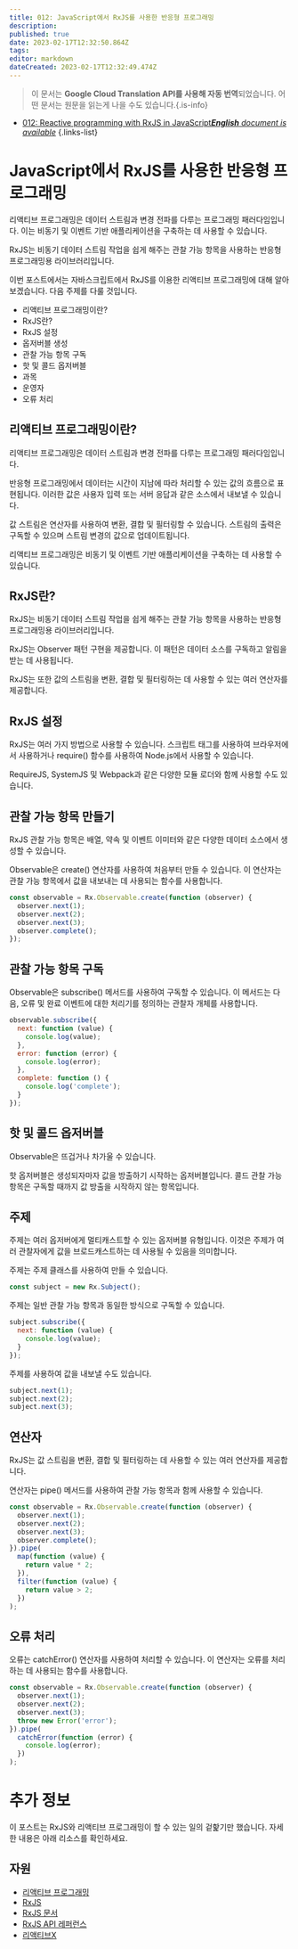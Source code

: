 ```yaml
---
title: 012: JavaScript에서 RxJS를 사용한 반응형 프로그래밍
description: 
published: true
date: 2023-02-17T12:32:50.864Z
tags: 
editor: markdown
dateCreated: 2023-02-17T12:32:49.474Z
---
```


> 이 문서는 **Google Cloud Translation API를 사용해 자동 번역**되었습니다.
어떤 문서는 원문을 읽는게 나을 수도 있습니다.{.is-info}



- [012: Reactive programming with RxJS in JavaScript***English** document is available*](/en/Knowledge-base/Functional_JavaScript/Learning/012-reactive-programming-with-rxjs-in-javascript)
{.links-list}


# JavaScript에서 RxJS를 사용한 반응형 프로그래밍

리액티브 프로그래밍은 데이터 스트림과 변경 전파를 다루는 프로그래밍 패러다임입니다. 이는 비동기 및 이벤트 기반 애플리케이션을 구축하는 데 사용할 수 있습니다.

RxJS는 비동기 데이터 스트림 작업을 쉽게 해주는 관찰 가능 항목을 사용하는 반응형 프로그래밍용 라이브러리입니다.

이번 포스트에서는 자바스크립트에서 RxJS를 이용한 리액티브 프로그래밍에 대해 알아보겠습니다. 다음 주제를 다룰 것입니다.

- 리액티브 프로그래밍이란?
- RxJS란?
- RxJS 설정
- 옵저버블 생성
- 관찰 가능 항목 구독
- 핫 및 콜드 옵저버블
- 과목
- 운영자
- 오류 처리

## 리액티브 프로그래밍이란?

리액티브 프로그래밍은 데이터 스트림과 변경 전파를 다루는 프로그래밍 패러다임입니다.

반응형 프로그래밍에서 데이터는 시간이 지남에 따라 처리할 수 있는 값의 흐름으로 표현됩니다. 이러한 값은 사용자 입력 또는 서버 응답과 같은 소스에서 내보낼 수 있습니다.

값 스트림은 연산자를 사용하여 변환, 결합 및 필터링할 수 있습니다. 스트림의 출력은 구독할 수 있으며 스트림 변경의 값으로 업데이트됩니다.

리액티브 프로그래밍은 비동기 및 이벤트 기반 애플리케이션을 구축하는 데 사용할 수 있습니다.

## RxJS란?

RxJS는 비동기 데이터 스트림 작업을 쉽게 해주는 관찰 가능 항목을 사용하는 반응형 프로그래밍용 라이브러리입니다.

RxJS는 Observer 패턴 구현을 제공합니다. 이 패턴은 데이터 소스를 구독하고 알림을 받는 데 사용됩니다.

RxJS는 또한 값의 스트림을 변환, 결합 및 필터링하는 데 사용할 수 있는 여러 연산자를 제공합니다.

## RxJS 설정

RxJS는 여러 가지 방법으로 사용할 수 있습니다. 스크립트 태그를 사용하여 브라우저에서 사용하거나 require() 함수를 사용하여 Node.js에서 사용할 수 있습니다.

RequireJS, SystemJS 및 Webpack과 같은 다양한 모듈 로더와 함께 사용할 수도 있습니다.

## 관찰 가능 항목 만들기

RxJS 관찰 가능 항목은 배열, 약속 및 이벤트 이미터와 같은 다양한 데이터 소스에서 생성할 수 있습니다.

Observable은 create() 연산자를 사용하여 처음부터 만들 수 있습니다. 이 연산자는 관찰 가능 항목에서 값을 내보내는 데 사용되는 함수를 사용합니다.

```javascript
const observable = Rx.Observable.create(function (observer) {
  observer.next(1);
  observer.next(2);
  observer.next(3);
  observer.complete();
});
```

## 관찰 가능 항목 구독

Observable은 subscribe() 메서드를 사용하여 구독할 수 있습니다. 이 메서드는 다음, 오류 및 완료 이벤트에 대한 처리기를 정의하는 관찰자 개체를 사용합니다.

```javascript
observable.subscribe({
  next: function (value) {
    console.log(value);
  },
  error: function (error) {
    console.log(error);
  },
  complete: function () {
    console.log('complete');
  }
});
```

## 핫 및 콜드 옵저버블

Observable은 뜨겁거나 차가울 수 있습니다.

핫 옵저버블은 생성되자마자 값을 방출하기 시작하는 옵저버블입니다. 콜드 관찰 가능 항목은 구독할 때까지 값 방출을 시작하지 않는 항목입니다.

## 주제

주제는 여러 옵저버에게 멀티캐스트할 수 있는 옵저버블 유형입니다. 이것은 주제가 여러 관찰자에게 값을 브로드캐스트하는 데 사용될 수 있음을 의미합니다.

주제는 주제 클래스를 사용하여 만들 수 있습니다.

```javascript
const subject = new Rx.Subject();
```

주제는 일반 관찰 가능 항목과 동일한 방식으로 구독할 수 있습니다.

```javascript
subject.subscribe({
  next: function (value) {
    console.log(value);
  }
});
```

주제를 사용하여 값을 내보낼 수도 있습니다.

```javascript
subject.next(1);
subject.next(2);
subject.next(3);
```

## 연산자

RxJS는 값 스트림을 변환, 결합 및 필터링하는 데 사용할 수 있는 여러 연산자를 제공합니다.

연산자는 pipe() 메서드를 사용하여 관찰 가능 항목과 함께 사용할 수 있습니다.

```javascript
const observable = Rx.Observable.create(function (observer) {
  observer.next(1);
  observer.next(2);
  observer.next(3);
  observer.complete();
}).pipe(
  map(function (value) {
    return value * 2;
  }),
  filter(function (value) {
    return value > 2;
  })
);
```

## 오류 처리

오류는 catchError() 연산자를 사용하여 처리할 수 있습니다. 이 연산자는 오류를 처리하는 데 사용되는 함수를 사용합니다.

```javascript
const observable = Rx.Observable.create(function (observer) {
  observer.next(1);
  observer.next(2);
  observer.next(3);
  throw new Error('error');
}).pipe(
  catchError(function (error) {
    console.log(error);
  })
);
```

# 추가 정보

이 포스트는 RxJS와 리액티브 프로그래밍이 할 수 있는 일의 겉핥기만 했습니다. 자세한 내용은 아래 리소스를 확인하세요.

## 자원

- [리액티브 프로그래밍](https://en.wikipedia.org/wiki/Reactive_programming)
- [RxJS](https://rxjs-dev.firebaseapp.com/)
- [RxJS 문서](https://rxjs-dev.firebaseapp.com/guide/overview)
- [RxJS API 레퍼런스](https://rxjs-dev.firebaseapp.com/api)
- [리액티브X](http://reactivex.io/)
